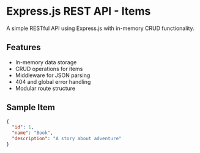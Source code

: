 # Express.js REST API - Items

A simple RESTful API using Express.js with in-memory CRUD functionality.

## Features

- In-memory data storage
- CRUD operations for items
- Middleware for JSON parsing
- 404 and global error handling
- Modular route structure

## Sample Item

```json
{
  "id": 1,
  "name": "Book",
  "description": "A story about adventure"
}
